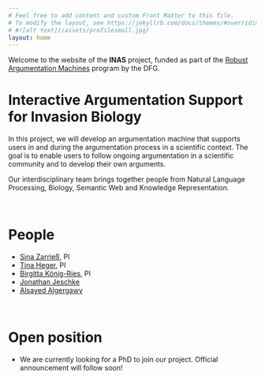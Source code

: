 ```yaml
---
# Feel free to add content and custom Front Matter to this file.
# To modify the layout, see https://jekyllrb.com/docs/themes/#overriding-theme-defaults
# #![alt text](/assets/profilesmall.jpg)  
layout: home
---
```



Welcome to the website of the **INAS** project, funded as part of the [Robust Argumentation Machines](http://www.spp-ratio.de/) program by the DFG.

# Interactive Argumentation Support for Invasion Biology

In this project, we will develop an argumentation machine that supports users in and during the argumentation process in a scientific context. The goal is to enable users to follow ongoing argumentation in a scientific community and to develop their own arguments.

Our interdisciplinary team brings together people from Natural Language Processing, Biology, Semantic Web and Knowledge Representation.

<br/>

# People

* [Sina Zarrieß](https://sinazarriess.github.io/), PI
* [Tina Heger](https://www.tinaheger.de/), PI
* [Birgitta König-Ries](https://fusion.cs.uni-jena.de/fusion/members/birgitta-konig-ries/), PI
* [Jonathan Jeschke](https://www.bcp.fu-berlin.de/biologie/arbeitsgruppen/zoologie/ag_jeschke/mitarbeiter/jeschke/index.html)
* [Alsayed Algergawy](https://fusion.cs.uni-jena.de/fusion/members/alsayed-algergawy/)

<br/>

# Open position

* We are currently looking for a PhD to join our project. Official announcement will follow soon!




<!--
### News
**23 Sep 2020**:
-->
<!-- This is a comment in markdown -->
